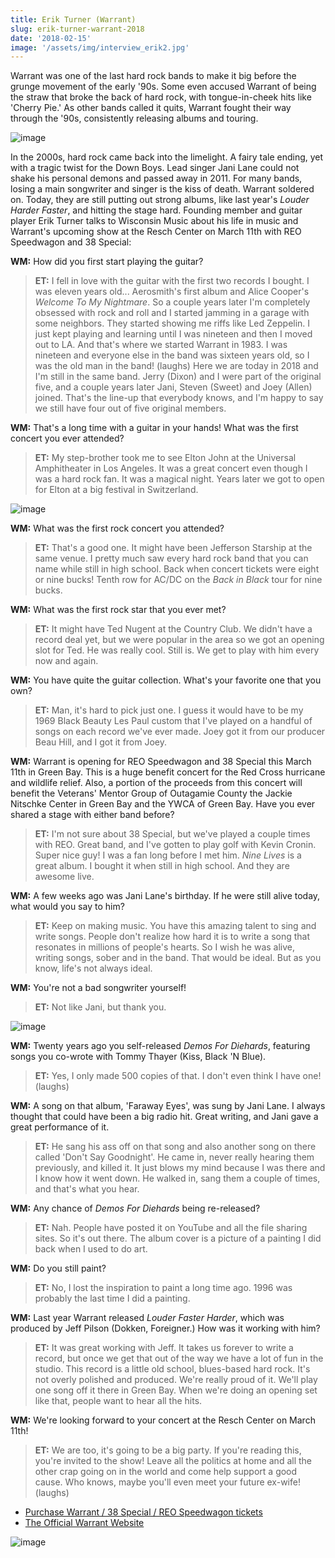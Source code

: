 ```yaml
---
title: Erik Turner (Warrant)
slug: erik-turner-warrant-2018
date: '2018-02-15'
image: '/assets/img/interview_erik2.jpg'
---
```


Warrant was one of the last hard rock bands to make it big before the grunge movement of the early '90s. Some even accused Warrant of being the straw that broke the back of hard rock, with tongue-in-cheek hits like 'Cherry Pie.' As other bands called it quits, Warrant fought their way through the '90s, consistently releasing albums and touring.

![image](/assets/img/interview_erik2.jpg)

In the 2000s, hard rock came back into the limelight. A fairy tale ending, yet with a tragic twist for the Down Boys. Lead singer Jani Lane could not shake his personal demons and passed away in 2011. For many bands, losing a main songwriter and singer is the kiss of death. Warrant soldered on. Today, they are still putting out strong albums, like last year's _Louder Harder Faster_, and hitting the stage hard. Founding member and guitar player Erik Turner talks to Wisconsin Music about his life in music and Warrant's upcoming show at the Resch Center on March 11th with REO Speedwagon and 38 Special: 

**WM:**
How did you first start playing the guitar?

> **ET:** I fell in love with the guitar with the first two records I bought. I was eleven years old... Aerosmith's first album and Alice Cooper's _Welcome To My Nightmare_. So a couple years later I'm completely obsessed with rock and roll and I started jamming in a garage with some neighbors. They started showing me riffs like Led Zeppelin. I just kept playing and learning until I was nineteen and then I moved out to LA. And that's where we started Warrant in 1983. I was nineteen and everyone else in the band was sixteen years old, so I was the old man in the band! (laughs) Here we are today in 2018 and I'm still in the same band. Jerry (Dixon) and I were part of the original five, and a couple years later Jani, Steven (Sweet) and Joey (Allen) joined. That's the line-up that everybody knows, and I'm happy to say we still have four out of five original members. 

**WM:**
That's a long time with a guitar in your hands! What was the first concert you ever attended?

> **ET:** My step-brother took me to see Elton John at the Universal Amphitheater in Los Angeles. It was a great concert even though I was a hard rock fan. It was a magical night. Years later we got to open for Elton at a big festival in Switzerland. 

![image](/assets/img/interview_erik1.jpg)

**WM:**
What was the first rock concert you attended?

> **ET:** That's a good one. It might have been Jefferson Starship at the same venue. I pretty much saw every hard rock band that you can name while still in high school. Back when concert tickets were eight or nine bucks! Tenth row for AC/DC on the _Back in Black_ tour for nine bucks.

**WM:**
What was the first rock star that you ever met? 

> **ET:** It might have Ted Nugent at the Country Club. We didn't have a record deal yet, but we were popular in the area so we got an opening slot for Ted. He was really cool. Still is. We get to play with him every now and again.

**WM:**
You have quite the guitar collection. What's your favorite one that you own? 

> **ET:** Man, it's hard to pick just one. I guess it would have to be my 1969 Black Beauty Les Paul custom that I've played on a handful of songs on each record we've ever made. Joey got it from our producer Beau Hill, and I got it from Joey.

**WM:**
Warrant is opening for REO Speedwagon and 38 Special this March 11th in Green Bay. This is a huge benefit concert for the Red Cross hurricane and wildlife relief. Also, a portion of the proceeds from this concert will benefit the Veterans' Mentor Group of Outagamie County the Jackie Nitschke Center in Green Bay and the YWCA of Green Bay. Have you ever shared a stage with either band before?

> **ET:** I'm not sure about 38 Special, but we've played a couple times with REO. Great band, and I've gotten to play golf with Kevin Cronin. Super nice guy! I was a fan long before I met him. _Nine Lives_ is a great album. I bought it when still in high school. And they are awesome live. 

**WM:**
A few weeks ago was Jani Lane's birthday. If he were still alive today, what would you say to him?

> **ET:** Keep on making music. You have this amazing talent to sing and write songs. People don't realize how hard it is to write a song that resonates in millions of people's hearts. So I wish he was alive, writing songs, sober and in the band. That would be ideal. But as you know, life's not always ideal. 

**WM:**
You're not a bad songwriter yourself! 

> **ET:** Not like Jani, but thank you.

![image](/assets/img/interview_erik3.jpg)

**WM:**
Twenty years ago you self-released _Demos For Diehards_, featuring songs you co-wrote with Tommy Thayer (Kiss, Black 'N Blue). 

> **ET:** Yes, I only made 500 copies of that. I don't even think I have one! (laughs)

**WM:**
A song on that album, 'Faraway Eyes', was sung by Jani Lane. I always thought that could have been a big radio hit. Great writing, and Jani gave a great performance of it. 

> **ET:** He sang his ass off on that song and also another song on there called 'Don't Say Goodnight'. He came in, never really hearing them previously, and killed it. It just blows my mind because I was there and I know how it went down. He walked in, sang them a couple of times, and that's what you hear. 

**WM:**
Any chance of _Demos For Diehards_ being re-released?

> **ET:** Nah. People have posted it on YouTube and all the file sharing sites. So it's out there. The album cover is a picture of a painting I did back when I used to do art.

**WM:**
Do you still paint?

> **ET:** No, I lost the inspiration to paint a long time ago. 1996 was probably the last time I did a painting.

**WM:**
Last year Warrant released _Louder Faster Harder_, which was produced by Jeff Pilson (Dokken, Foreigner.) How was it working with him? 

> **ET:** It was great working with Jeff. It takes us forever to write a record, but once we get that out of the way we have a lot of fun in the studio. This record is a little old school, blues-based hard rock. It's not overly polished and produced. We're really proud of it. We'll play one song off it there in Green Bay. When we're doing an opening set like that, people want to hear all the hits.

**WM:**
We're looking forward to your concert at the Resch Center on March 11th!

> **ET:** We are too, it's going to be a big party. If you're reading this, you're invited to the show! Leave all the politics at home and all the other crap going on in the world and come help support a good cause. Who knows, maybe you'll even meet your future ex-wife! (laughs)

* [Purchase Warrant / 38 Special / REO Speedwagon tickets](http://www.reschcenter.com/events/detail/reo-speedwagon-1)
* [The Official Warrant Website](https://warrantrocks.com)

![image](/assets/img/interview_erik4.jpg)